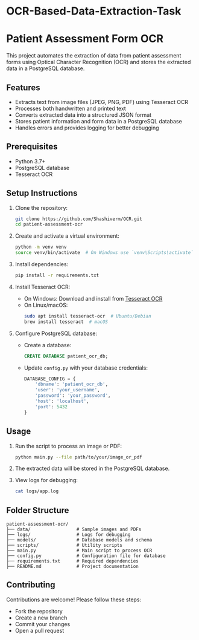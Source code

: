 # OCR-Based-Data-Extraction-Task

# Patient Assessment Form OCR

This project automates the extraction of data from patient assessment forms using Optical Character Recognition (OCR) and stores the extracted data in a PostgreSQL database.

## Features

- Extracts text from image files (JPEG, PNG, PDF) using Tesseract OCR
- Processes both handwritten and printed text
- Converts extracted data into a structured JSON format
- Stores patient information and form data in a PostgreSQL database
- Handles errors and provides logging for better debugging

## Prerequisites

- Python 3.7+
- PostgreSQL database
- Tesseract OCR

## Setup Instructions

1. Clone the repository:
   ```sh
   git clone https://github.com/Shashiverm/OCR.git
   cd patient-assessment-ocr
   ```

2. Create and activate a virtual environment:
   ```sh
   python -m venv venv
   source venv/bin/activate  # On Windows use `venv\Scripts\activate`
   ```

3. Install dependencies:
   ```sh
   pip install -r requirements.txt
   ```

4. Install Tesseract OCR:
   - On Windows: Download and install from [Tesseract OCR](https://github.com/UB-Mannheim/tesseract/wiki)
   - On Linux/macOS:
     ```sh
     sudo apt install tesseract-ocr  # Ubuntu/Debian
     brew install tesseract  # macOS
     ```

5. Configure PostgreSQL database:
   - Create a database:
     ```sql
     CREATE DATABASE patient_ocr_db;
     ```
   - Update `config.py` with your database credentials:
     ```python
     DATABASE_CONFIG = {
         'dbname': 'patient_ocr_db',
         'user': 'your_username',
         'password': 'your_password',
         'host': 'localhost',
         'port': 5432
     }
     ```

## Usage

1. Run the script to process an image or PDF:
   ```sh
   python main.py --file path/to/your/image_or_pdf
   ```

2. The extracted data will be stored in the PostgreSQL database.

3. View logs for debugging:
   ```sh
   cat logs/app.log
   ```

## Folder Structure
```
patient-assessment-ocr/
├── data/                 # Sample images and PDFs
├── logs/                 # Logs for debugging
├── models/               # Database models and schema
├── scripts/              # Utility scripts
├── main.py               # Main script to process OCR
├── config.py             # Configuration file for database
├── requirements.txt      # Required dependencies
├── README.md             # Project documentation
```

## Contributing

Contributions are welcome! Please follow these steps:
- Fork the repository
- Create a new branch 
- Commit your changes
- Open a pull request
